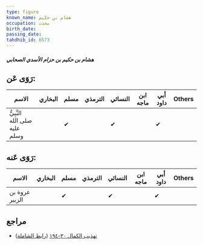 ```yaml
---
type: figure
known_name: هشام بن حكيم
occupation: محدث
birth_date:
passing_date:
tahdhib_id: 6573
---
```

##### هشام بن حكيم بن حزام الأسدي الصحابي

## رَوَى عَن:
| الاسم                         | البخاري | مسلم | الترمذي | النسائي | ابن ماجه | أبي داود | Others |
| ----------------------------- | ------- | ---- | ------- | ------- | -------- | -------- | ------ |
| النَّبِيُّ صلى الله عليه وسلم |         | ✔    |         | ✔       |          | ✔        |        |
## رَوَى عَنه:
| الاسم          | البخاري | مسلم | الترمذي | النسائي | ابن ماجه | أبي داود | Others |
| -------------- | ------- | ---- | ------- | ------- | -------- | -------- | ------ |
| عروة بن الزبير |         | ✔    |         | ✔       |          | ✔        |        |
## مراجع
- [تهذيب الكمال ٣٠-١٩٤](obsidian://open?vault=Tahdhib-al-Kamal&file=Figures/٦٥٧٣-هشام%20بن%20حكيم%20بن%20حزام%20الأسدي%20الصحابي) ([رابط الشاملة](https://shamela.ws/book/3722/16260))